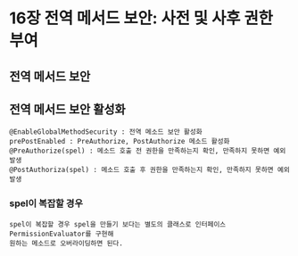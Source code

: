# 16장 전역 메서드 보안: 사전 및 사후 권한 부여

## 전역 메서드 보안

## 전역 메서드 보안 활성화

    @EnableGlobalMethodSecurity : 전역 메소드 보안 활성화
    prePostEnabled : PreAuthorize, PostAuthorize 메소드 활성화
    @PreAuthorize(spel) : 메소드 호출 전 권한을 만족하는지 확인, 만족하지 못하면 예외 발생
    @PostAuthoriza(spel) : 메소드 호출 후 권한을 만족하는지 확인, 만족하지 못하면 예외 발생

### spel이 복잡할 경우
    
    spel이 복잡할 경우 spel을 만들기 보다는 별도의 클래스로 인터페이스 PermissionEvaluator를 구현해 
    원하는 메소드로 오버라이딩하면 된다.
    